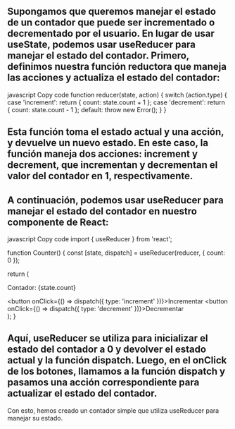 ## Supongamos que queremos manejar el estado de un contador que puede ser incrementado o decrementado por el usuario. En lugar de usar useState, podemos usar useReducer para manejar el estado del contador. Primero, definimos nuestra función reductora que maneja las acciones y actualiza el estado del contador:

javascript
Copy code
function reducer(state, action) {
  switch (action.type) {
    case 'increment':
      return { count: state.count + 1 };
    case 'decrement':
      return { count: state.count - 1 };
    default:
      throw new Error();
  }
}
## Esta función toma el estado actual y una acción, y devuelve un nuevo estado. En este caso, la función maneja dos acciones: increment y decrement, que incrementan y decrementan el valor del contador en 1, respectivamente.

## A continuación, podemos usar useReducer para manejar el estado del contador en nuestro componente de React:

javascript
Copy code
import { useReducer } from 'react';

function Counter() {
  const [state, dispatch] = useReducer(reducer, { count: 0 });

  return (
    <div>
      <p>Contador: {state.count}</p>
      <button onClick={() => dispatch({ type: 'increment' })}>Incrementar</button>
      <button onClick={() => dispatch({ type: 'decrement' })}>Decrementar</button>
    </div>
  );
}

## Aquí, useReducer se utiliza para inicializar el estado del contador a 0 y devolver el estado actual y la función dispatch. Luego, en el onClick de los botones, llamamos a la función dispatch y pasamos una acción correspondiente para actualizar el estado del contador.

Con esto, hemos creado un contador simple que utiliza useReducer para manejar su estado.